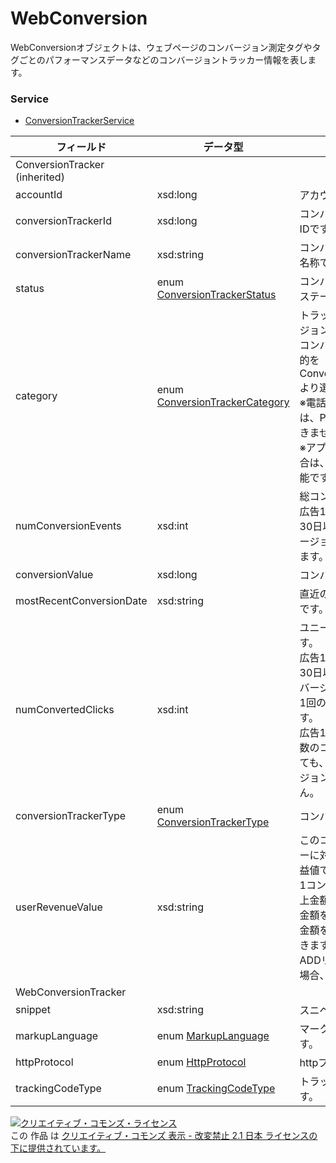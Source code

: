 # WebConversion
WebConversionオブジェクトは、ウェブページのコンバージョン測定タグやタグごとのパフォーマンスデータなどのコンバージョントラッカー情報を表します。
### Service
+ [ConversionTrackerService](../services/ConversionTrackerService.md)

| フィールド | データ型 | 説明 | ADD | SET | 
|---|---|---|---|---|
| ConversionTracker (inherited)|||||
|accountId|xsd:long| アカウントIDです。|Req|Req|
|conversionTrackerId|xsd:long|コンバージョントラッカーのIDです。|─|Req|
|conversionTrackerName|xsd:string|コンバージョントラッカーの名称です。|Req|Opt|
|status|enum <a href="./ConversionTrackerStatus.md">ConversionTrackerStatus</a>|コンバージョントラッカーのステータスです。|Req|Opt|
|category|enum <a href="./ConversionTrackerCategory.md">ConversionTrackerCategory</a>|トラッキング対象のコンバージョンのカテゴリです。<br>コンバージョン測定を行う目的をConversionTrackerCategoryより選んでください。<br>※電話コンバージョンの場合は、PAGE_VEIWの指定はできません。<br>※アプリコンバージョンの場合は、DEFAULTのみ指定可能です。|Req|Opt|
|numConversionEvents|xsd:int|総コンバージョン数です。<br>広告1回のクリックに対して30日以内に発生したコンバージョンをすべてカウントします。|─|─|
|conversionValue|xsd:long|コンバージョンの値です。|─|─|
|mostRecentConversionDate|xsd:string|直近のコンバージョン発生日です。|─|─|
|numConvertedClicks|xsd:int|ユニークコンバージョン数です。<br>広告1回のクリックに対して30日以内に発生した全コンバージョン数のうち、最初の1回のみがカウントされます。<br>広告1回のクリックに対し複数のコンバージョンが発生しても、2回目以降のコンバージョン数はカウントされません。|─|─|
|conversionTrackerType|enum <a href="./ConversionTrackerType.md">ConversionTrackerType</a>|コンバージョンタイプです。|Req|Req|
|userRevenueValue|xsd:string|このコンバージョントラッカーに対するユーザー指定の収益値です。<br>1コンバージョンあたりの売上金額が固定値の場合、その金額を設定することで、売上金額をレポートなどで確認できます。<br>ADDリクエスト時に未指定の場合、0が設定されます。|Opt|Opt|
| WebConversionTracker|||||
| snippet| xsd:string| スニペットです。| -| - |
| markupLanguage| enum <a href="../data/MarkupLanguage.md">MarkupLanguage</a>| マークアップランゲージです。| Req| Opt |
| httpProtocol| enum <a href="../data/HttpProtocol.md">HttpProtocol</a>| httpプロトコルです。| - | Opt |
| trackingCodeType| enum <a href="./TrackingCodeType.md">TrackingCodeType</a>| トラッキングコードタイプです。| Req| Opt |
<a rel="license" href="http://creativecommons.org/licenses/by-nd/2.1/jp/"><img alt="クリエイティブ・コモンズ・ライセンス" style="border-width:0" src="https://i.creativecommons.org/l/by-nd/2.1/jp/88x31.png" /></a><br />この 作品 は <a rel="license" href="http://creativecommons.org/licenses/by-nd/2.1/jp/">クリエイティブ・コモンズ 表示 - 改変禁止 2.1 日本 ライセンスの下に提供されています。</a>
